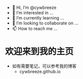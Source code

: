 - 👋 Hi, I’m @cywbreeze
- 👀 I’m interested in ...
- 🌱 I’m currently learning ...
- 💞️ I’m looking to collaborate on ...
- 📫 How to reach me ...
# 欢迎来到我的主页
+ 如有需要笔记，可以参考我的博客
  +  cywbreeze.github.io
